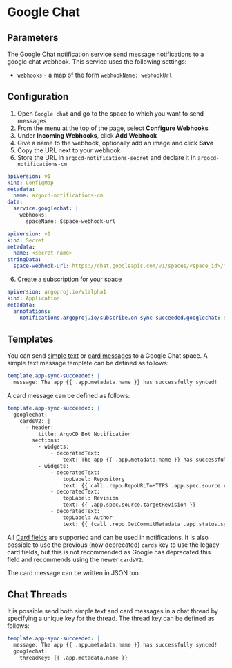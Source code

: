 # Google Chat

## Parameters

The Google Chat notification service send message notifications to a google chat webhook. This service uses the following settings:

* `webhooks` - a map of the form `webhookName: webhookUrl`

## Configuration

1. Open `Google chat` and go to the space to which you want to send messages
2. From the menu at the top of the page, select **Configure Webhooks**
3. Under **Incoming Webhooks**, click **Add Webhook**
4. Give a name to the webhook, optionally add an image and click **Save**
5. Copy the URL next to your webhook
6. Store the URL in `argocd-notifications-secret` and declare it in `argocd-notifications-cm`

```yaml
apiVersion: v1
kind: ConfigMap
metadata:
  name: argocd-notifications-cm
data:
  service.googlechat: |
    webhooks:
      spaceName: $space-webhook-url
```

```yaml
apiVersion: v1
kind: Secret
metadata:
  name: <secret-name>
stringData:
  space-webhook-url: https://chat.googleapis.com/v1/spaces/<space_id>/messages?key=<key>&token=<token>  
```

6. Create a subscription for your space

```yaml
apiVersion: argoproj.io/v1alpha1
kind: Application
metadata:
  annotations:
    notifications.argoproj.io/subscribe.on-sync-succeeded.googlechat: spaceName
```

## Templates

You can send [simple text](https://developers.google.com/chat/reference/message-formats/basic) or [card messages](https://developers.google.com/chat/reference/message-formats/cards) to a Google Chat space. A simple text message template can be defined as follows:

```yaml
template.app-sync-succeeded: |
  message: The app {{ .app.metadata.name }} has successfully synced!
```

A card message can be defined as follows:

```yaml
template.app-sync-succeeded: |
  googlechat:
    cardsV2: |
      - header:
          title: ArgoCD Bot Notification
        sections:
          - widgets:
              - decoratedText:
                  text: The app {{ .app.metadata.name }} has successfully synced!
          - widgets:
              - decoratedText:
                  topLabel: Repository
                  text: {{ call .repo.RepoURLToHTTPS .app.spec.source.repoURL }}
              - decoratedText:
                  topLabel: Revision
                  text: {{ .app.spec.source.targetRevision }}
              - decoratedText:
                  topLabel: Author
                  text: {{ (call .repo.GetCommitMetadata .app.status.sync.revision).Author }}
```
All [Card fields](https://developers.google.com/chat/api/reference/rest/v1/cards#Card_1) are supported and can be used
in notifications. It is also possible to use the previous (now deprecated) `cards` key to use the legacy card fields,
but this is not recommended as Google has deprecated this field and recommends using the newer `cardsV2`.

The card message can be written in JSON too.

## Chat Threads

It is possible send both simple text and card messages in a chat thread by specifying a unique key for the thread. The thread key can be defined as follows:

```yaml
template.app-sync-succeeded: |
  message: The app {{ .app.metadata.name }} has successfully synced!
  googlechat:
    threadKey: {{ .app.metadata.name }}
```
